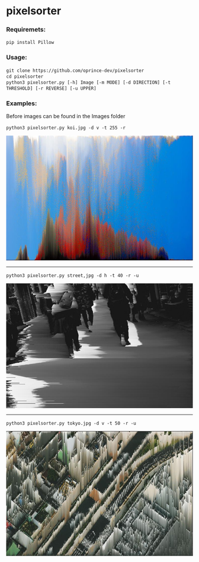 # pixelsorter

### Requiremets:
```
pip install Pillow
```
### Usage:
```
git clone https://github.com/oprince-dev/pixelsorter
cd pixelsorter
python3 pixelsorter.py [-h] Image [-m MODE] [-d DIRECTION] [-t THRESHOLD] [-r REVERSE] [-u UPPER]
```
### Examples:
Before images can be found in the Images folder
```
python3 pixelsorter.py koi.jpg -d v -t 255 -r
```
![koi_Pv255r.jpg](https://github.com/oprince-dev/pixelsorter/blob/master/images/koi_Pv255r.jpg)
___


```
python3 pixelsorter.py street,jpg -d h -t 40 -r -u
```
![street_Ph40ru.jpg](https://github.com/oprince-dev/pixelsorter/blob/master/images/street_Ph40ru.jpg)
___


```
python3 pixelsorter.py tokyo.jpg -d v -t 50 -r -u
```
![tokyo_Pv50ru.jpg](https://github.com/oprince-dev/pixelsorter/blob/master/images/tokyo_Pv50ru.jpg)

